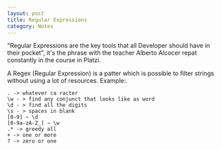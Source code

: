 ```yaml
---
layout: post
title: Regular Expressions
category: Notes
---
```


"Regular Expressions are the key tools that all Developer should have in their pocket", it's the phrase with the teacher Alberto Alcocer repat constantly in the course in Platzi.

A Regex (Regular Expression) is a patter which is possible to filter strings without using a lot of resources.
Example:.

```
. -> whatever ca racter
\w - > find any conjunct that looks like as word
\d - > find all the digits
\s - > spaces in blank
[0-9] ~ \d
[0-9a-zA-Z_] ~ \w
.* -> greedy all
+ -> one or more
? -> zero or one
```
<!--stackedit_data:
eyJoaXN0b3J5IjpbMjA4MjIxMzM1OCwtMzUzNjk1NDk1LC02MD
UxMTkxMDRdfQ==
-->